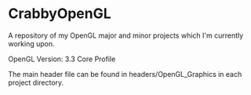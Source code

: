 # CrabbyOpenGL
A repository of my OpenGL major and minor projects which I'm currently working upon.

OpenGL Version: 3.3 Core Profile

The main header file can be found in headers/OpenGL_Graphics in each project directory.
